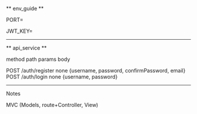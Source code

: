 ** env_guide **

PORT=

JWT_KEY=

---------

** api_service **

method        path                 params       body 

POST          /auth/register        none        {username, password, confirmPassword, email}
POST          /auth/login           none        {username, password}



---------

Notes

MVC (Models, route+Controller, View)

